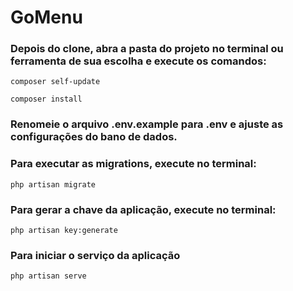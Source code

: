 # GoMenu

### Depois do clone, abra a pasta do projeto no terminal ou ferramenta de sua escolha e execute os comandos:

```
composer self-update
```
```
composer install
```

### Renomeie o arquivo .env.example para .env e ajuste as configurações do bano de dados.

### Para executar as migrations, execute no terminal:
```
php artisan migrate
```

### Para gerar a chave da aplicação, execute no terminal:
```
php artisan key:generate
```

### Para iniciar o serviço da aplicação 
```
php artisan serve
```
